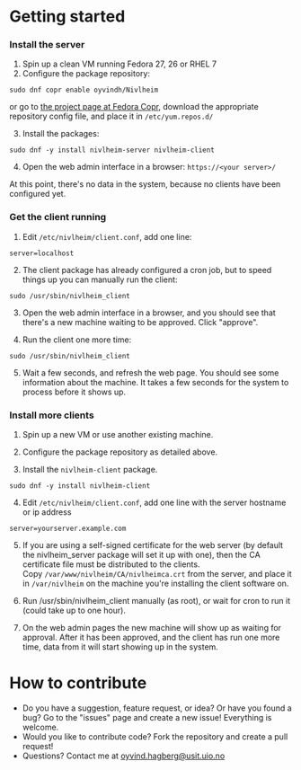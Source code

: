 # Getting started
### Install the server
1. Spin up a clean VM running Fedora 27, 26 or RHEL 7
2. Configure the package repository:
```
sudo dnf copr enable oyvindh/Nivlheim
```
or go to [the project page at Fedora Copr](https://copr.fedorainfracloud.org/coprs/oyvindh/Nivlheim/),
download the appropriate repository config file, and place it in 
`/etc/yum.repos.d/`  

3. Install the packages:
```
sudo dnf -y install nivlheim-server nivlheim-client
```
4. Open the web admin interface in a browser:
`https://<your server>/`

At this point, there's no data in the system, because no clients have been configured yet.

### Get the client running

1. Edit `/etc/nivlheim/client.conf`, add one line:
```
server=localhost
```
2. The client package has already configured a cron job, but to speed things up you can manually run the client:
```
sudo /usr/sbin/nivlheim_client
```
3. Open the web admin interface in a browser, and you should see that there's a new machine waiting to be approved. Click "approve".

4. Run the client one more time:
```
sudo /usr/sbin/nivlheim_client
```

5. Wait a few seconds, and refresh the web page. You should see some information about the machine. It takes a few seconds for the system to process before it shows up.

### Install more clients

1. Spin up a new VM or use another existing machine.

2. Configure the package repository as detailed above.

3. Install the `nivlheim-client` package.
```
sudo dnf -y install nivlheim-client
```

4. Edit `/etc/nivlheim/client.conf`, add one line with the server hostname or ip address
```
server=yourserver.example.com
```
5. If you are using a self-signed certificate for the web server (by default the nivlheim_server package will set it up with one), then the CA certificate file must be distributed to the clients.  
Copy `/var/www/nivlheim/CA/nivlheimca.crt` from the server, and place it in `/var/nivlheim` on the machine you're installing the client software on.

6. Run /usr/sbin/nivlheim_client manually (as root), or wait for cron to run it (could take up to one hour).

7. On the web admin pages the new machine will show up as waiting for approval. After it has been approved, and the client has run one more time, data from it will start showing up in the system.

# How to contribute
- Do you have a suggestion, feature request, or idea? Or have you found a bug? Go to the "issues" page and create a new issue! Everything is welcome.
- Would you like to contribute code? Fork the repository and create a pull request!
- Questions? Contact me at oyvind.hagberg@usit.uio.no
